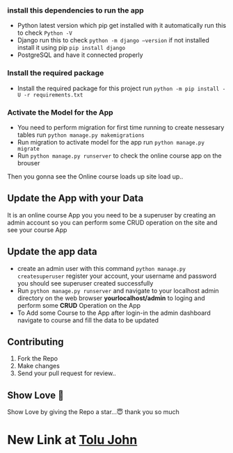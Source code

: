 
### install this dependencies   to run the app
- Python latest version which pip get installed with it automatically run this to check `Python -V`
- Django run this to check `python -m django –version` if not installed install it using pip `pip install django`
- PostgreSQL and have it connected properly
### Install the required package
- Install the required package for this project run `python -m pip install -U -r requirements.txt`
### Activate the Model for the App
- You need to perform migration for first time running to create nessesary tables run `python manage.py makemigrations`
- Run migration to activate model for the app run `python manage.py migrate`
- Run `python manage.py runserver` to check the online course app on the brouser

Then you gonna see the Online course loads up site load up..
## Update the App with your Data 
It is an online course App you you need to be a superuser by creating an admin account so you can perform some CRUD operation on the site and see your course App

## Update the app data
- create an admin user with this command  `python manage.py createsuperuser` register your account, your username and password you should see superuser created successfully
- Run `python manage.py runserver` and navigate to your localhost admin directory on the web browser **yourlocalhost/admin** to loging and perform some **CRUD** Operation on the App
- To Add some Course to the App after login-in the admin dashboard navigate to course and fill the data to be updated 

## Contributing
1. Fork the Repo
2. Make changes
3. Send your pull request for review..

## Show Love 💓

Show Love by giving the Repo a star...😇
thank you so much

# New Link at [Tolu John](https://port.tolujohn.repl.co/)
